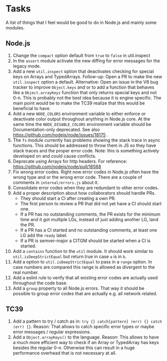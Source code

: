 # Tasks

A list of things that I feel would be good to do in Node.js and mainly some
modules.

## Node.js

1. Change the `compact` option default from `true` to `false` in util.inspect
1. In the `assert` module activate the new diffing for error messages for the
   legacy mode.
1. Add a new `util.inspect` option that deactivates checking for special keys on
   Arrays and TypedArrays.
   Follow-up: Open a PR to make the new `util.inspect` option a default.
   Alternative: Open an issue in the V8 bug tracker to improve `Object.keys` and
                or to add a function that behaves like a `Object.arrayKeys`
                function that only returns special keys and not 0-n.
                This is probably not the best idea because it is engine specific.
                The main point would be to make the TC39 realize that this would
                be beneficial to have.
1. Add a new `NODE_COLORS` environment variable to either enforce or deactivate
   color output throughout anything in Node.js core. At the same time the
   `NODE_DISABLE_COLORS` environment variable should be Documentation-only
   deprecated. See also https://github.com/nodejs/node/issues/18175 .
1. The `fs` module currently has problems showing the stack trace in async
   functions. This should be addressed to throw them in JS so they have stack
   traces and the proper error code.
   Note: this is something actively developed on and could cause conflicts.
1. Deprecate using Arrays for http headers. For reference:
   https://github.com/nodejs/node/pull/16568
1. Fix wrong error codes. Right now error codes in Node.js often have the wrong
   type and or the wrong error code. There are a couple of comments in
   `internal/errors.js` about it.
1. Consolidate error codes when they are redundant to other error codes.
1. Add a proper description about how collaborators should handle PRs.
   - They should start a CI after creating a own PR.
   - The first person to review a PR that did not yet have a CI should start
     one.
   - If a PR has no outstanding comments, the PR exists for the minimum time
     and it got multiple LGs, instead of just adding another LG, land the PR.
   - If a PR has a CI started and no outstanding comments, at least one LG
     add the `ready` label.
   - If a PR is semver-major a CITGM should be started when a CI is started.
1. Add a `contains` function to the `util` module. It should work similar to
   `util.isDeepStrictEqual` but return true in case `a` is in `b`.
1. Add a option to `util.isDeepStrictEqual` to pass in a `range` option.
   In case numbers are compared this range is allowed as divergent to the real
   number.
1. Add a eslint rule to verify that all existing error codes are actually used
   throughout the code base.
1. Add a `group` property to all Node.js errors. That way it should be possible
   to group error codes that are actually e.g. all network related.

## TC39

1. Add a pattern to try / catch as in:
   `try {} catch[pattern] (err) {} catch (err) {}`.
   Reason: That allows to catch specific error types or maybe error messages /
           regular expressions.
1. Add a `Object.arrayKeys()` to the language.
   Reason: This allows to have a much more efficient way to check if an Array
           or TypedArray has keys besides the regular 0-n. Otherwise this can
           result in a huge performance overhead that is not necessary at all.
